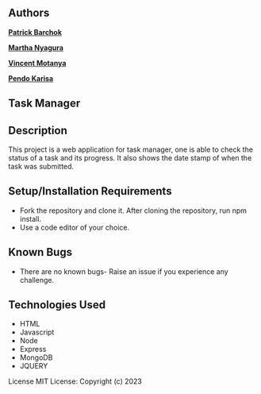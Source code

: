 ## Authors

**[Patrick Barchok](https://github.com/Barchok-Kiposmet)**

**[Martha Nyagura](https://github.com/marthamwangi09)**

**[Vincent Motanya](https://github.com/vinney-mo)**

**[Pendo Karisa](https://github.com/pkarisa)**


## Task Manager

## Description

This project is a web application for task manager, one is able to check the status of a task and its progress. It also shows the date stamp of when the task was submitted.

## Setup/Installation Requirements
 
- Fork the repository and clone it. After cloning the repository, run npm install.
- Use a code editor of your choice.

## Known Bugs
- There are no known bugs- Raise an issue if you experience any challenge.

## Technologies Used

- HTML
- Javascript
- Node
- Express
- MongoDB
- JQUERY

License
MIT License: Copyright (c) 2023




